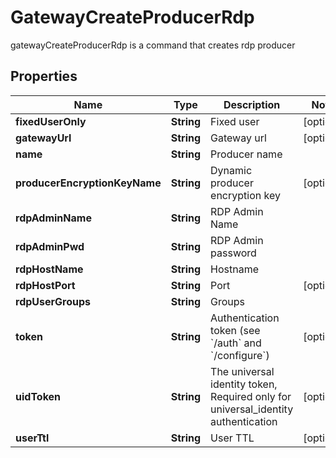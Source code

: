 

# GatewayCreateProducerRdp

gatewayCreateProducerRdp is a command that creates rdp producer
## Properties

Name | Type | Description | Notes
------------ | ------------- | ------------- | -------------
**fixedUserOnly** | **String** | Fixed user |  [optional]
**gatewayUrl** | **String** | Gateway url |  [optional]
**name** | **String** | Producer name | 
**producerEncryptionKeyName** | **String** | Dynamic producer encryption key |  [optional]
**rdpAdminName** | **String** | RDP Admin Name | 
**rdpAdminPwd** | **String** | RDP Admin password | 
**rdpHostName** | **String** | Hostname | 
**rdpHostPort** | **String** | Port |  [optional]
**rdpUserGroups** | **String** | Groups | 
**token** | **String** | Authentication token (see &#x60;/auth&#x60; and &#x60;/configure&#x60;) |  [optional]
**uidToken** | **String** | The universal identity token, Required only for universal_identity authentication |  [optional]
**userTtl** | **String** | User TTL |  [optional]



